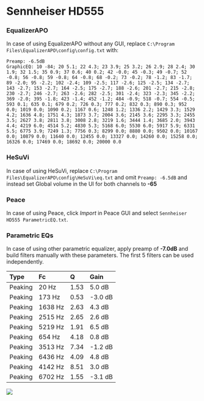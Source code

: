 # Sennheiser HD555

### EqualizerAPO
In case of using EqualizerAPO without any GUI, replace `C:\Program Files\EqualizerAPO\config\config.txt`
with:
```
Preamp: -6.5dB
GraphicEQ: 10 -84; 20 5.1; 22 4.3; 23 3.9; 25 3.2; 26 2.9; 28 2.4; 30 1.9; 32 1.5; 35 0.9; 37 0.6; 40 0.2; 42 -0.0; 45 -0.3; 49 -0.7; 52 -0.8; 56 -0.8; 59 -0.8; 64 -0.8; 68 -0.2; 73 -0.2; 78 -1.2; 83 -1.7; 89 -2.0; 95 -2.2; 102 -2.4; 109 -2.5; 117 -2.6; 125 -2.5; 134 -2.7; 143 -2.7; 153 -2.7; 164 -2.5; 175 -2.7; 188 -2.6; 201 -2.7; 215 -2.8; 230 -2.7; 246 -2.7; 263 -2.6; 282 -2.5; 301 -2.4; 323 -2.3; 345 -2.2; 369 -2.0; 395 -1.8; 423 -1.4; 452 -1.2; 484 -0.9; 518 -0.7; 554 -0.5; 593 0.1; 635 0.1; 679 0.2; 726 0.3; 777 0.2; 832 0.3; 890 0.3; 952 0.0; 1019 0.0; 1090 0.2; 1167 0.6; 1248 1.2; 1336 2.2; 1429 3.3; 1529 4.2; 1636 4.8; 1751 4.3; 1873 3.7; 2004 3.6; 2145 3.6; 2295 3.3; 2455 3.5; 2627 3.8; 2811 3.8; 3008 2.8; 3219 1.6; 3444 1.4; 3685 2.0; 3943 4.4; 4219 6.0; 4514 5.2; 4830 5.3; 5168 6.0; 5530 6.0; 5917 5.9; 6331 5.5; 6775 3.9; 7249 1.3; 7756 0.3; 8299 0.0; 8880 0.0; 9502 0.0; 10167 0.0; 10879 0.0; 11640 0.0; 12455 0.0; 13327 0.0; 14260 0.0; 15258 0.0; 16326 0.0; 17469 0.0; 18692 0.0; 20000 0.0
```

### HeSuVi
In case of using HeSuVi, replace `C:\Program Files\EqualizerAPO\config\HeSuVi\eq.txt` and omit `Preamp:
-6.5dB` and instead set Global volume in the UI for both channels to **-65**

### Peace
In case of using Peace, click *Import* in Peace GUI and select `Sennheiser HD555 ParametricEQ.txt`.

### Parametric EQs
In case of using other parametric equalizer, apply preamp of **-7.0dB** and build filters manually with
these parameters. The first 5 filters can be used independently.

| Type    | Fc      |    Q | Gain    |
|:--------|:--------|:-----|:--------|
| Peaking | 20 Hz   | 1.53 | 5.0 dB  |
| Peaking | 173 Hz  | 0.53 | -3.0 dB |
| Peaking | 1638 Hz | 2.63 | 4.3 dB  |
| Peaking | 2515 Hz | 2.65 | 2.6 dB  |
| Peaking | 5219 Hz | 1.91 | 6.5 dB  |
| Peaking | 654 Hz  | 4.18 | 0.8 dB  |
| Peaking | 3513 Hz | 7.34 | -1.2 dB |
| Peaking | 6436 Hz | 4.09 | 4.8 dB  |
| Peaking | 4142 Hz | 8.51 | 3.0 dB  |
| Peaking | 6702 Hz | 1.55 | -3.1 dB |

![](https://raw.githubusercontent.com/jaakkopasanen/AutoEq/master/results/headphonecom/headphonecom/Sennheiser%20HD555/Sennheiser%20HD555.png)